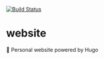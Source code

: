 [![Build Status](https://travis-ci.org/astropenguin/website.svg?branch=master)](https://travis-ci.org/astropenguin/website)

# website
:penguin: Personal website powered by Hugo
